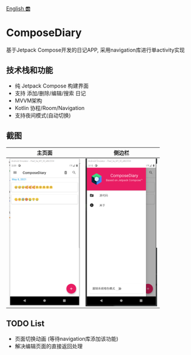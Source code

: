 [English 🆎](README_EN.md)

# ComposeDiary
基于Jetpack Compose开发的日记APP, 采用navigation库进行单activity实现

## 技术栈和功能
* 纯 Jetpack Compose 构建界面
* 支持 添加/删除/编辑/搜索 日记
* MVVM架构
* Kotlin 协程/Room/Navigation
* 支持夜间模式(自动切换)

## 截图
| 主页面 | 侧边栏 |
| ----- | ------|
| <img src="img/ss-1.png" align="left" height="400">| <img src="img/ss-2.png" align="left" height="400">|


## TODO List
* 页面切换动画 (等待navigation库添加该功能)
* 解决编辑页面的直接返回处理
